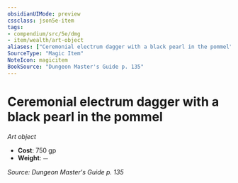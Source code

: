 ```yaml
---
obsidianUIMode: preview
cssclass: json5e-item
tags:
- compendium/src/5e/dmg
- item/wealth/art-object
aliases: ["Ceremonial electrum dagger with a black pearl in the pommel"]
SourceType: "Magic Item"
NoteIcon: magicitem
BookSource: "Dungeon Master's Guide p. 135"
---
```

# Ceremonial electrum dagger with a black pearl in the pommel
*Art object*  

- **Cost**: 750 gp
- **Weight**: ⏤

*Source: Dungeon Master's Guide p. 135*